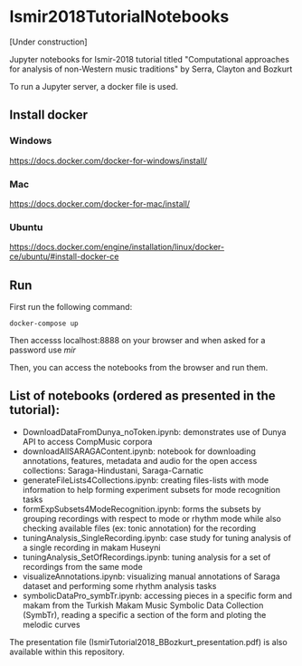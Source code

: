# Ismir2018TutorialNotebooks

[Under construction]

Jupyter notebooks for Ismir-2018 tutorial titled "Computational approaches for analysis of non-Western music traditions" by Serra, Clayton and Bozkurt

To run a Jupyter server, a docker file is used. 

## Install docker

### Windows
https://docs.docker.com/docker-for-windows/install/

### Mac
https://docs.docker.com/docker-for-mac/install/

### Ubuntu
https://docs.docker.com/engine/installation/linux/docker-ce/ubuntu/#install-docker-ce

## Run 
First run the following command:
```
docker-compose up
```
Then accesss localhost:8888 on your browser and when asked for a password use _mir_

Then, you can access the notebooks from the browser and run them.

## List of notebooks (ordered as presented in the tutorial):
* DownloadDataFromDunya_noToken.ipynb: demonstrates use of Dunya API to access CompMusic corpora
* downloadAllSARAGAContent.ipynb: notebook for downloading annotations, features, metadata and audio for the open access collections: Saraga-Hindustani, Saraga-Carnatic
* generateFileLists4Collections.ipynb: creating files-lists with mode information to help forming experiment subsets for mode recognition tasks
* formExpSubsets4ModeRecognition.ipynb: forms the subsets by grouping recordings with respect to mode or rhythm mode while also checking available files (ex: tonic annotation) for the recording
* tuningAnalysis_SingleRecording.ipynb: case study for tuning analysis of a single recording in makam Huseyni
* tuningAnalysis_SetOfRecordings.ipynb: tuning analysis for a set of recordings from the same mode
* visualizeAnnotations.ipynb: visualizing manual annotations of Saraga dataset and performing some rhythm analysis tasks
* symbolicDataPro_symbTr.ipynb: accessing pieces in a specific form and makam from the Turkish Makam Music Symbolic Data Collection (SymbTr), reading a specific a section of the form and ploting the melodic curves

The presentation file (IsmirTutorial2018_BBozkurt_presentation.pdf) is also available within this repository. 



